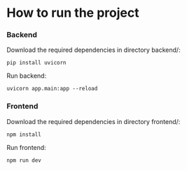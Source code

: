 # How to run the project

### Backend
Download the required dependencies in directory backend/:
```
pip install uvicorn
```
Run backend:
```
uvicorn app.main:app --reload
```

### Frontend
Download the required dependencies in directory frontend/:
```
npm install 
```
Run frontend:
```
npm run dev
```
